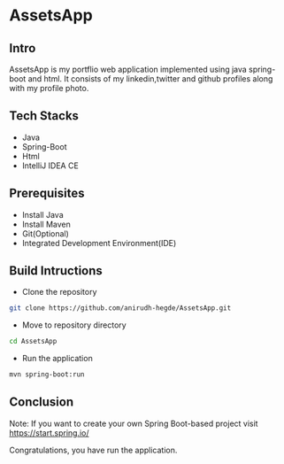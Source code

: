 # AssetsApp

## Intro
AssetsApp is my portflio web application implemented using java spring-boot and html.
It consists of my linkedin,twitter and github profiles along with my profile photo.

## Tech Stacks
- Java
- Spring-Boot
- Html
- IntelliJ IDEA CE

## Prerequisites
- Install Java
- Install Maven
- Git(Optional)
- Integrated Development Environment(IDE)

## Build Intructions 
- Clone the repository
```sh
git clone https://github.com/anirudh-hegde/AssetsApp.git
```
- Move to repository directory
```sh
cd AssetsApp
```
- Run the application
```sh
mvn spring-boot:run
```

## Conclusion
Note: If you want to create your own Spring Boot-based project visit https://start.spring.io/

Congratulations, you have run the application.

